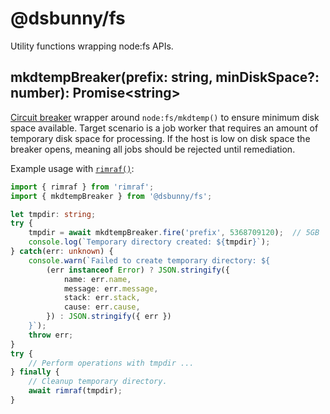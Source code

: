 # @dsbunny/fs
Utility functions wrapping node:fs APIs.

## mkdtempBreaker(prefix: string, minDiskSpace?: number): Promise\<string\>
[Circuit breaker](https://en.wikipedia.org/wiki/Circuit_breaker_design_pattern) wrapper around `node:fs/mkdtemp()` to ensure minimum disk space available.  Target scenario is a job worker that requires an amount of temporary disk space for processing.  If the host is low on disk space the breaker opens, meaning all jobs should be rejected until remediation.

Example usage with [`rimraf()`](https://github.com/isaacs/rimraf):
```TypeScript
import { rimraf } from 'rimraf';
import { mkdtempBreaker } from '@dsbunny/fs';

let tmpdir: string;
try {
	tmpdir = await mkdtempBreaker.fire('prefix', 5368709120);  // 5GB
	console.log(`Temporary directory created: ${tmpdir}`);
} catch(err: unknown) {
	console.warn(`Failed to create temporary directory: ${
		(err instanceof Error) ? JSON.stringify({
			name: err.name,
			message: err.message,
			stack: err.stack,
			cause: err.cause,
		}) : JSON.stringify({ err })
	}`);
	throw err;
}
try {
	// Perform operations with tmpdir ...
} finally {
	// Cleanup temporary directory.
	await rimraf(tmpdir);
}
```
